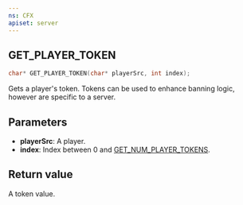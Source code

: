 ```yaml
---
ns: CFX
apiset: server
---
```

## GET_PLAYER_TOKEN

```c
char* GET_PLAYER_TOKEN(char* playerSrc, int index);
```

Gets a player's token. Tokens can be used to enhance banning logic, however are specific to a server.

## Parameters
* **playerSrc**: A player.
* **index**: Index between 0 and [GET_NUM_PLAYER_TOKENS](#_0x619E4A3D).

## Return value
A token value.

